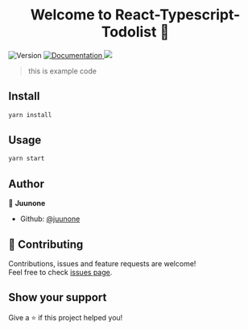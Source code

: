 <h1 align="center">Welcome to React-Typescript-Todolist 👋</h1>
<p>
  <img alt="Version" src="https://img.shields.io/badge/version-1.0.0-blue.svg?cacheSeconds=2592000" />
  <a href="https://github.com/juunone/react-typescript-todolist">
    <img alt="Documentation" src="https://img.shields.io/badge/documentation-yes-brightgreen.svg" target="_blank" />
  </a>
  <a href="https://codecov.io/gh/juunone/react-typescript-todolist">
    <img src="https://codecov.io/gh/juunone/react-typescript-todolist/branch/master/graph/badge.svg" />
  </a>
</p>

> this is example code

## Install

```sh
yarn install
```

## Usage

```sh
yarn start
```

## Author

👤 **Juunone**

* Github: [@juunone](https://github.com/juunone)

## 🤝 Contributing

Contributions, issues and feature requests are welcome!<br />Feel free to check [issues page](https://github.com/juunone/react-typescript-todolist/issues).

## Show your support

Give a ⭐️ if this project helped you!